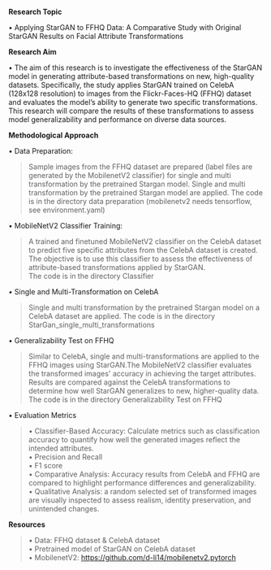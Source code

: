 **Research Topic**

• Applying StarGAN to FFHQ Data: A Comparative Study with Original StarGAN Results
on Facial Attribute Transformations

**Research Aim**

• The aim of this research is to investigate the effectiveness of the StarGAN model in
generating attribute-based transformations on new, high-quality datasets.
Specifically, the study applies StarGAN trained on CelebA (128x128 resolution) to images from the
Flickr-Faces-HQ (FFHQ) dataset and evaluates the model’s ability to generate two specific
transformations.
This research will compare the results of these transformations to assess model
generalizability and performance on diverse data sources.

**Methodological Approach**

• Data Preparation:  
>Sample images from the FFHQ dataset are prepared (label files are generated by the MobilenetV2 classifier)  for single and multi transformation by the pretrained Stargan model.
Single and multi transformation by the pretrained Stargan model are applied.
The code is in the directory data preparation (mobilenetv2 needs tensorflow, see environment.yaml)
>
• MobileNetV2 Classifier Training: 
>A trained and finetuned MobileNetV2 classifier on the CelebA dataset to predict five specific attributes from the CelebA dataset is created.   
The objective is to use this classifier to assess the effectiveness of attribute-based transformations applied by StarGAN.  
The code is in the directory Classifier
>
• Single and Multi-Transformation on CelebA
>Single and multi transformation by the pretrained Stargan model on a CelebA dataset are applied.
The code is in the directory StarGan_single_multi_transformations  

• Generalizability Test on FFHQ
>Similar to CelebA, single and multi-transformations are applied to the FFHQ images using StarGAN.The MobileNetV2 classifier evaluates the transformed images' accuracy in achieving the target attributes.   
Results are compared against the CelebA transformations to determine how well StarGAN generalizes to new, higher-quality data.  
The code is in the directory Generalizability Test on FFHQ  

• Evaluation Metrics
  >• Classifier-Based Accuracy: Calculate metrics such as classification accuracy to quantify how well the generated images reflect the intended attributes.  
  >• Precision and Recall  
  >• F1 score  
  >• Comparative Analysis: Accuracy results from CelebA and FFHQ are compared to highlight performance differences and generalizability.  
  >• Qualitative Analysis: a random selected set of transformed images are visually inspected to assess realism, identity preservation, and unintended changes.  
  
**Resources**  
>• Data: FFHQ dataset & CelebA dataset   
>• Pretrained model of StarGAN on CelebA dataset   
>• MobilenetV2: https://github.com/d-li14/mobilenetv2.pytorch   
